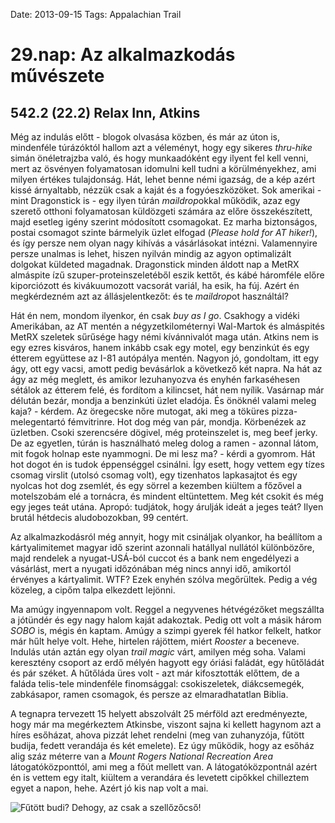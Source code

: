 Date: 2013-09-15
Tags: Appalachian Trail

# 29.nap: Az alkalmazkodás művészete

## 542.2 (22.2) Relax Inn, Atkins

Még az indulás előtt - blogok olvasása közben, és már az úton is, mindenféle túrázóktól hallom azt a véleményt, hogy egy sikeres *thru-hike* simán önéletrajzba való, és hogy munkaadóként egy ilyent fel kell venni, mert az ösvényen folyamatosan idomulni kell tudni a körülményekhez, ami milyen értékes tulajdonság. Hát, lehet benne némi igazság, de a kép azért kissé árnyaltabb, nézzük csak a kaját és a fogyóeszközöket. Sok amerikai - mint Dragonstick is - egy ilyen túrán *maildrop*okkal működik, azaz egy szerető otthoni folyamatosan küldözgeti számára az előre összekészített, majd esetleg igény szerint módosított csomagokat. Ez marha biztonságos, postai csomagot szinte bármelyik üzlet elfogad (*Please hold for AT hiker!*), és így persze nem olyan nagy kihívás a vásárlásokat intézni. Valamennyire persze unalmas is lehet, hiszen nyilván mindig az agyon optimalizált dolgokat küldeted magadnak. Dragonstick minden áldott nap a MetRX almáspite ízű szuper-proteinszeletéből eszik kettőt, és kábé háromféle előre kiporciózott és kivákuumozott vacsorát variál, ha esik, ha fúj. Azért én megkérdezném azt az állásjelentkezőt: és te *maildrop*ot használtál?

Hát én nem, mondom ilyenkor, én csak *buy as I go*. Csakhogy a vidéki Amerikában, az AT mentén a négyzetkilométernyi Wal-Martok és almáspités MetRX szeletek sűrűsége hagy némi kívánnivalót maga után. Atkins nem is egy ezres kisváros, hanem inkább csak egy motel, egy benzinkút és egy étterem együttese az I-81 autópálya mentén. Nagyon jó, gondoltam, itt egy ágy, ott egy vacsi, amott pedig bevásárlok a következő két napra. Na hát az ágy az még meglett, és amikor lezuhanyozva és enyhén farkaséhesen sétálok az étterem felé, és fordítom a kilincset, hát nem nyílik. Vasárnap már délután bezár, mondja a benzinkúti üzlet eladója. És önöknél valami meleg kaja? - kérdem. Az öregecske nőre mutogat, aki meg a töküres pizza-melegentartó fémvitrinre. Hot dog még van pár, mondja. Körbenézek az üzletben. Csoki szerencsére dögivel, még proteinszelet is, meg beef jerky. De az egyetlen, túrán is használható meleg dolog a ramen - azonnal látom, mit fogok holnap este nyammogni. De mi lesz ma? - kérdi a gyomrom. Hát hot dogot én is tudok éppenséggel csinálni. Így esett, hogy vettem egy tízes csomag virslit (utolsó csomag volt), egy tizenhatos lapkasajtot és egy nyolcas hot dog zsemlét, és egy sörrel a kezemben kiültem a főzővel a motelszobám elé a tornácra, és mindent eltüntettem. Meg két csokit és még egy jeges teát utána. Apropó: tudjátok, hogy árulják ideát a jeges teát? Ilyen brutál hétdecis aludobozokban, 99 centért.

Az alkalmazkodásról még annyit, hogy mit csináljak olyankor, ha beállítom a kártyalimitemet magyar idő szerint azonnali hatállyal nullától különbözőre, majd rendelek a nyugat-USÁ-ból cuccot és a bank nem engedélyezi a vásárlást, mert a nyugati időzónában még nincs annyi idő, amikortól érvényes a kártyalimit. WTF? Ezek enyhén szólva megőrültek. Pedig a vég közeleg, a cipőm talpa elkezdett lejönni.

Ma amúgy ingyennapom volt. Reggel a negyvenes hétvégézőket megszállta a jótündér és egy nagy halom kaját adakoztak. Pedig ott volt a másik három *SOBO* is, mégis én kaptam. Amúgy a szimpi gyerek fél hatkor felkelt, hatkor már hűlt helye volt. Hehe, hirtelen rájöttem, miért *Rooster* a beceneve. Indulás után aztán egy olyan *trail magic* várt, amilyen még soha. Valami keresztény csoport az erdő mélyén hagyott egy óriási faládát, egy hűtőládát és pár széket. A hűtőláda üres volt - azt már kifosztották előttem, de a faláda telis-tele mindenféle finomsággal: csokiszeletek, diákcsemegék, zabkásapor, ramen csomagok, és persze az elmaradhatatlan Biblia.

A tegnapra tervezett 15 helyett abszolvált 25 mérföld azt eredményezte, hogy már ma megérkeztem Atkinsbe, viszont sajna ki kellett hagynom azt a híres esőházat, ahova pizzát lehet rendelni (meg van zuhanyzója, fűtött budija, fedett verandája és két emelete). Ez úgy működik, hogy az esőház alig száz méterre van a *Mount Rogers National Recreation Area* látogatóközponttól, ami meg a főút mellett van. A látogatóközpontnál azért én is vettem egy italt, kiültem a verandára és levetett cipőkkel chilleztem egyet a napon, hehe. Azért jó kis nap volt a mai.

![Fűtött budi? Dehogy, az csak a szellőzőcső!](https://lh3.googleusercontent.com/-GJ2Exv1lToY/UoU58uPrFCI/AAAAAAAAIeY/5dWcKiwk4mo/s1152-Ic42/20130915_114000.jpg)
